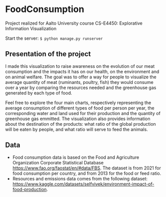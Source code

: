 # FoodConsumption

Project realized for Aalto University course CS-E4450: Explorative Information Visualization

Start the server: `$ python manage.py runserver`

## Presentation of the project
 
I made this visualization to raise awareness on the evolution of our meat consumption and the impacts it has on our health, on the environment and on animal welfare. The goal was to offer a way for people to visualize the average quantity of meat (ruminants, poultry, fish) they would consume over a year by comparing the resources needed and the greenhouse gas generated by each type of food.

Feel free to explore the four main charts, respectively representing the average consumption of different types of food per person per year, the corresponding water and land used for their production and the quantity of greenhouse gas emmitted. The visualization also provides information about the destination of the products: what ratio of the global production will be eaten by people, and what ratio will serve to feed the animals.

## Data

- Food consumption data is based on the Food and Agriculture Organization Corporate Statistical Database https://www.fao.org/faostat/en/#data/FBS. The dataset is from 2021 for food consumption per country, and from 2013 for the food or feed ratio.
- Resources and emissions data comes from the following dataset: https://www.kaggle.com/datasets/selfvivek/environment-impact-of-food-production.